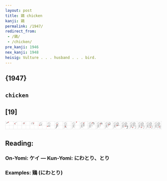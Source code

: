 ```yaml
---
layout: post
title: 鶏 chicken
kanji: 鶏
permalink: /1947/
redirect_from:
 - /鶏/
 - /chicken/
pre_kanji: 1946
nex_kanji: 1948
heisig: Vulture . . . husband . . . bird.
---
```


## {1947}

## `chicken`

## [19]

<div class="stroke"><img src="../images/E9B68F.png" /></div>

## Reading:

### On-Yomi: ケイ &mdash; Kun-Yomi: にわとり、とり

### Examples: 鶏 (にわとり)
